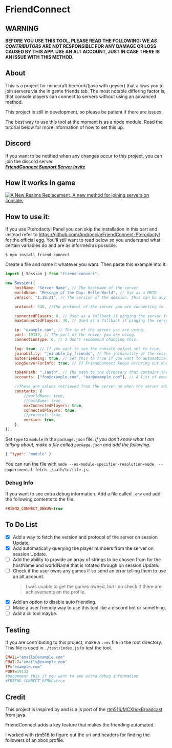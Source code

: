 # FriendConnect

## WARNING

**BEFORE YOU USE THIS TOOL, PLEASE READ THE FOLLOWING:
WE _AS CONTRIBUTORS_ ARE NOT RESPONSIBLE FOR ANY DAMAGE OR LOSS CAUSED BY THIS APP.
USE AN ALT ACCOUNT, JUST IN CASE THERE IS AN ISSUE WITH THIS METHOD.**

## About

This is a project for minecraft bedrock/(java with geyser) that allows you to join servers via the in game friends tab. The most notable differing factor is, that console players can connect to servers without using an advanced method.

This project is still in development, so please be patient if there are issues.

The best way to use this tool at the moment is as a node module. Read the tutorial below for more information of how to set this up.

## Discord

If you want to be notified when any changes occur to this project, you can join the discord server.<br>
**_[FriendConnect Support Server Invite](https://discord.gg/tZ4tA2UQKU)_**

## How it works in game

[![A New Realms Replacement, A new method for joining servers on console.](https://res.cloudinary.com/marcomontalbano/image/upload/v1657258514/video_to_markdown/images/youtube--77qXotN9jGo-c05b58ac6eb4c4700831b2b3070cd403.jpg)](https://youtu.be/77qXotN9jGo "A New Realms Replacement, A new method for joining servers on console.")

## How to use it:
If you use Pterodactyl Panel you can skip the installation in this part and instead refer to
https://github.com/Androecia/FriendConnect-Pterodactyl for the official egg.
You'll still want to read below so you understand what certain variables do and are as informed as possible.

```tty
$ npm install friend-connect
```

Create a file and name it whatever you want.
Then paste this example into it:

```js
import { Session } from "friend-connect";

new Session({
	hostName: "Server Name", // The hostname of the server
	worldName: "Message of the Day: Hello World", // Use as a MOTD
	version: "1.19.21", // The version of the session, this can be any string.

	protocol: 545, //The protocol of the server you are connecting to.

	connectedPlayers: 0, // Used as a fallback if pinging the server fails.
	maxConnectedPlayers: 40, // Used as a fallback if pinging the server fails.

	ip: "example.com", // The ip of the server you are using.
	port: 19132, // The port of the server you are using.
	connectionType: 6, // I don't recommend changing this.

	log: true, // If you want to see the console output set to true.
	joinability: "joinable_by_friends", // The joinability of the session, if this is changed only one account can be used to connect to the session.
	autoFriending: true, // Set this to true if you want to automatically add people who follow the accounts.
	pingServerForInfo: true, // If FriendConnect keeps erroring out due to a rakNet ping error you can set this to false.

	tokenPath: "./auth", // The path to the directory that contains the authentication tokens.
	accounts: ["foo@example.com", "bar@example.com"], // A list of emails that correspond to accounts you want to use with FriendConnect.

	//These are values retrieved from the server on when the server advertisement is fetched, if true it will use a value from above.
	constants: {
		//worldName: true,
		//hostName: true,
		maxConnectedPlayers: true,
		connectedPlayers: true,
		//protocol: true,
		version: true,
	},
});
```

Set `type` to `module` in the `package.json` file.
_If you don't know what I am talking about, make a file called `package.json` and add the following._

```json
{ "type": "module" }
```

You can run the file with `node --es-module-specifier-resolution=node  --experimental-fetch ./path/to/file.js`.

### Debug Info

If you want to see extra debug information.
Add a file called `.env` and add the following contents to the file.

```ini
FRIEND_CONNECT_DEBUG=true
```

## To Do List

-   [x] Add a way to fetch the version and protocol of the server on session Update.
-   [x] Add automatically querying the player numbers from the server on session Update.
-   [ ] Add the ability to provide an array of strings to be chosen from for the hostName and worldName that is rotated through on session Update.
-   [ ] Check if the user owns any games if so send an error telling them to use an alt account.
    > I was unable to get the games owned, but I do check if there are achievements on the profile.
-   [x] Add an option to disable auto friending.
-   [ ] Make a user friendly way to use this tool like a discord bot or something.
-   [ ] Add a cli tool maybe.

## Testing

If you are contributing to this project, make a `.env` file in the root directory.
This file is used in `./test/index.js` to test the tool.

```ini
EMAIL="emails@example.com"
EMAIL2="emails@example.com"
IP="example.com"
PORT=19132
#Uncomment this if you want to see extra debug information
#FRIEND_CONNECT_DEBUG=true
```

## Credit

This project is inspired by and is a js port of the [rtm516/MCXboxBroadcast](https://github.com/rtm516/MCXboxBroadcast) from java.

FriendConnect adds a key feature that makes the friending automated.

I worked with [rtm516](https://github.com/rtm516) to figure out the uri and headers for finding the followers of an xbox profile.
